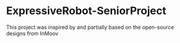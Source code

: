 # ExpressiveRobot-SeniorProject
This project was inspired by and partially based on the open-source designs from InMoov

